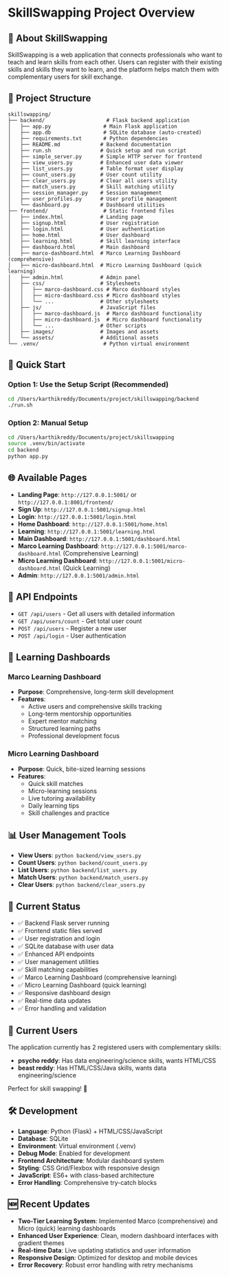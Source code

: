 # SkillSwapping Project Overview

## 🎯 About SkillSwapping
SkillSwapping is a web application that connects professionals who want to teach and learn skills from each other. Users can register with their existing skills and skills they want to learn, and the platform helps match them with complementary users for skill exchange.

## 📁 Project Structure
```
skillswapping/
├── backend/                    # Flask backend application
│   ├── app.py                 # Main Flask application
│   ├── app.db                 # SQLite database (auto-created)
│   ├── requirements.txt       # Python dependencies
│   ├── README.md             # Backend documentation
│   ├── run.sh                # Quick setup and run script
│   ├── simple_server.py      # Simple HTTP server for frontend
│   ├── view_users.py         # Enhanced user data viewer
│   ├── list_users.py         # Table format user display
│   ├── count_users.py        # User count utility
│   ├── clear_users.py        # Clear all users utility
│   ├── match_users.py        # Skill matching utility
│   ├── session_manager.py    # Session management
│   ├── user_profiles.py      # User profile management
│   └── dashboard.py          # Dashboard utilities
├── frontend/                  # Static frontend files
│   ├── index.html            # Landing page
│   ├── signup.html           # User registration
│   ├── login.html            # User authentication
│   ├── home.html             # User dashboard
│   ├── learning.html         # Skill learning interface
│   ├── dashboard.html        # Main dashboard
│   ├── marco-dashboard.html  # Marco Learning Dashboard (comprehensive)
│   ├── micro-dashboard.html  # Micro Learning Dashboard (quick learning)
│   ├── admin.html            # Admin panel
│   ├── css/                  # Stylesheets
│   │   ├── marco-dashboard.css # Marco dashboard styles
│   │   ├── micro-dashboard.css # Micro dashboard styles
│   │   └── ...               # Other stylesheets
│   ├── js/                   # JavaScript files
│   │   ├── marco-dashboard.js  # Marco dashboard functionality
│   │   ├── micro-dashboard.js  # Micro dashboard functionality
│   │   └── ...               # Other scripts
│   ├── images/               # Images and assets
│   └── assets/               # Additional assets
└── .venv/                     # Python virtual environment
```

## 🚀 Quick Start

### Option 1: Use the Setup Script (Recommended)
```bash
cd /Users/karthikreddy/Documents/project/skillswapping/backend
./run.sh
```

### Option 2: Manual Setup
```bash
cd /Users/karthikreddy/Documents/project/skillswapping
source .venv/bin/activate
cd backend
python app.py
```

## 🌐 Available Pages
- **Landing Page**: `http://127.0.0.1:5001/` or `http://127.0.0.1:8001/frontend/`
- **Sign Up**: `http://127.0.0.1:5001/signup.html`
- **Login**: `http://127.0.0.1:5001/login.html`
- **Home Dashboard**: `http://127.0.0.1:5001/home.html`
- **Learning**: `http://127.0.0.1:5001/learning.html`
- **Main Dashboard**: `http://127.0.0.1:5001/dashboard.html`
- **Marco Learning Dashboard**: `http://127.0.0.1:5001/marco-dashboard.html` (Comprehensive Learning)
- **Micro Learning Dashboard**: `http://127.0.0.1:5001/micro-dashboard.html` (Quick Learning)
- **Admin**: `http://127.0.0.1:5001/admin.html`

## 🔧 API Endpoints
- `GET /api/users` - Get all users with detailed information
- `GET /api/users/count` - Get total user count
- `POST /api/users` - Register a new user
- `POST /api/login` - User authentication

## 🎯 Learning Dashboards
### Marco Learning Dashboard
- **Purpose**: Comprehensive, long-term skill development
- **Features**: 
  - Active users and comprehensive skills tracking
  - Long-term mentorship opportunities
  - Expert mentor matching
  - Structured learning paths
  - Professional development focus

### Micro Learning Dashboard  
- **Purpose**: Quick, bite-sized learning sessions
- **Features**:
  - Quick skill matches
  - Micro-learning sessions
  - Live tutoring availability
  - Daily learning tips
  - Skill challenges and practice

## 📊 User Management Tools
- **View Users**: `python backend/view_users.py`
- **Count Users**: `python backend/count_users.py`
- **List Users**: `python backend/list_users.py`
- **Match Users**: `python backend/match_users.py`
- **Clear Users**: `python backend/clear_users.py`

## 🎯 Current Status
- ✅ Backend Flask server running
- ✅ Frontend static files served
- ✅ User registration and login
- ✅ SQLite database with user data
- ✅ Enhanced API endpoints
- ✅ User management utilities
- ✅ Skill matching capabilities
- ✅ Marco Learning Dashboard (comprehensive learning)
- ✅ Micro Learning Dashboard (quick learning)
- ✅ Responsive dashboard design
- ✅ Real-time data updates
- ✅ Error handling and validation

## 👥 Current Users
The application currently has 2 registered users with complementary skills:
- **psycho reddy**: Has data engineering/science skills, wants HTML/CSS
- **beast reddy**: Has HTML/CSS/Java skills, wants data engineering/science

Perfect for skill swapping! 🎯

## 🛠 Development
- **Language**: Python (Flask) + HTML/CSS/JavaScript
- **Database**: SQLite
- **Environment**: Virtual environment (.venv)
- **Debug Mode**: Enabled for development
- **Frontend Architecture**: Modular dashboard system
- **Styling**: CSS Grid/Flexbox with responsive design
- **JavaScript**: ES6+ with class-based architecture
- **Error Handling**: Comprehensive try-catch blocks

## 🆕 Recent Updates
- **Two-Tier Learning System**: Implemented Marco (comprehensive) and Micro (quick) learning dashboards
- **Enhanced User Experience**: Clean, modern dashboard interfaces with gradient themes
- **Real-time Data**: Live updating statistics and user information
- **Responsive Design**: Optimized for desktop and mobile devices
- **Error Recovery**: Robust error handling with retry mechanisms